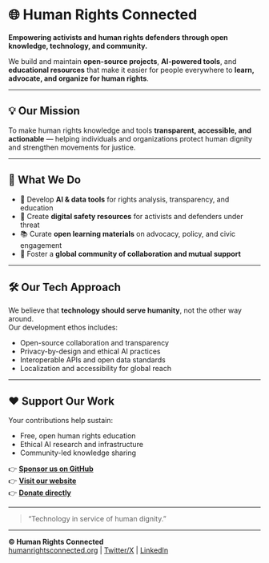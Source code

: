 # 🌐 Human Rights Connected

**Empowering activists and human rights defenders through open knowledge, technology, and community.**

We build and maintain **open-source projects**, **AI-powered tools**, and **educational resources** that make it easier for people everywhere to **learn, advocate, and organize for human rights**.

---

## 💡 Our Mission

To make human rights knowledge and tools **transparent, accessible, and actionable** — helping individuals and organizations protect human dignity and strengthen movements for justice.

---

## 🧭 What We Do

- 🧠 Develop **AI & data tools** for rights analysis, transparency, and education  
- 🔐 Create **digital safety resources** for activists and defenders under threat  
- 📚 Curate **open learning materials** on advocacy, policy, and civic engagement  
- 🤝 Foster a **global community of collaboration and mutual support**

---

## 🛠️ Our Tech Approach

We believe that **technology should serve humanity**, not the other way around.  
Our development ethos includes:

- Open-source collaboration and transparency  
- Privacy-by-design and ethical AI practices  
- Interoperable APIs and open data standards  
- Localization and accessibility for global reach  

---

## ❤️ Support Our Work

Your contributions help sustain:

- Free, open human rights education  
- Ethical AI research and infrastructure  
- Community-led knowledge sharing  

👉 **[Sponsor us on GitHub](https://github.com/sponsors/humanrightsconnected)**  
👉 **[Visit our website](https://humanrightsconnected.org)**  
👉 **[Donate directly](https://humanrightsconnected.org/donate)**  

---

> “Technology in service of human dignity.”

---

**© Human Rights Connected**  
[humanrightsconnected.org](https://humanrightsconnected.org) | [Twitter/X](https://x.com/rightsconnected) | [LinkedIn](https://www.linkedin.com/company/human-rights-connected/)
